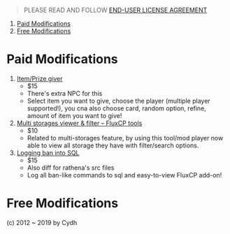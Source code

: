 > PLEASE READ AND FOLLOW [END-USER LICENSE AGREEMENT](https://github.com/cydh/chyraro/blob/master/EULA.md)

1. [Paid Modifications](#paid-modifications)
2. [Free Modifications](#free-modifications)


# Paid Modifications

1. [Item/Prize giver](https://pservero.com/2019/06/15/item-giver-prize-fluxcp-addon/)
    * $15
    * There's extra NPC for this
    * Select item you want to give, choose the player (multiple player supported!), you cna also choose card, random option, refine, amount of item you want to give!
2. [Multi storages viewer & filter – FluxCP tools](https://pservero.com/2019/06/15/multi-storages-viewer-filter-fluxcp-tools/)
    * $10
    * Related to multi-storages feature, by using this tool/mod player now able to view all storage they have with filter/search options.
3. [Logging ban into SQL](https://pservero.com/2019/06/15/logging-ban-into-sql/)
    * $15
    * Also diff for rathena's src files
    * Log all ban-like commands to sql and easy-to-view FluxCP add-on!

# Free Modifications


(c) 2012 ~ 2019 by Cydh
